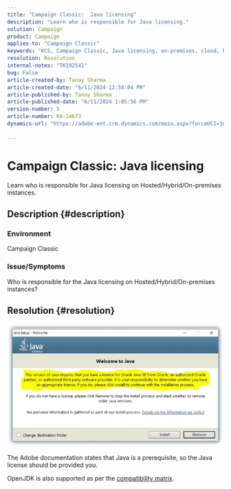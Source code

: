 ```yaml
---
title: "Campaign Classic:  Java licensing"
description: "Learn who is responsible for Java licensing."
solution: Campaign
product: Campaign
applies-to: "Campaign Classic"
keywords: "KCS, Campaign Classic, Java licensing, on-premises, cloud, hybrid"
resolution: Resolution
internal-notes: "TK192541"
bug: False
article-created-by: Tanay Sharma .
article-created-date: "6/11/2024 12:58:04 PM"
article-published-by: Tanay Sharma .
article-published-date: "6/11/2024 1:05:56 PM"
version-number: 5
article-number: KA-14673
dynamics-url: "https://adobe-ent.crm.dynamics.com/main.aspx?forceUCI=1&pagetype=entityrecord&etn=knowledgearticle&id=8ea12a39-f227-ef11-840b-6045bd0065b6"

---
```

# Campaign Classic:  Java licensing


Learn who is responsible for Java licensing on Hosted/Hybrid/On-premises instances.

## Description {#description}


### Environment

Campaign Classic

### Issue/Symptoms

Who is responsible for the Java licensing on Hosted/Hybrid/On-premises instances?


## Resolution {#resolution}


![](assets/5ccf7221-f327-ef11-840b-6045bd0065b6.png)

The Adobe documentation states that Java is a prerequisite, so the Java license should be provided you.

OpenJDK is also supported as per the [compatibility matrix](https://experienceleague.adobe.com/docs/campaign-classic/using/release-notes/compatibility-matrix.html).
